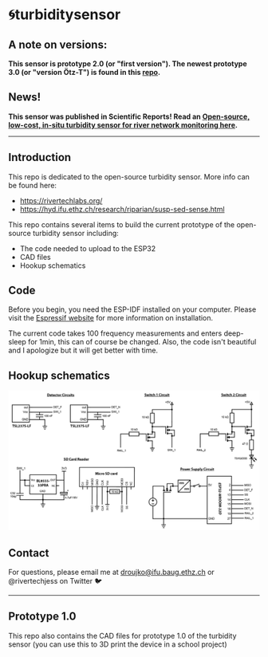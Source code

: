 # :cyclone:turbiditysensor
## A note on versions:

**This sensor is prototype 2.0 (or "first version"). The newest prototype 3.0 (or "version Ötz-T") is found in this [repo](https://github.com/rivertechlabs/suspendedsedimentsensor).**

## News!

**This sensor was published in Scientific Reports! Read an [Open-source, low-cost, in-situ turbidity sensor for river network monitoring here](https://www.nature.com/articles/s41598-022-14228-4.epdf?sharing_token=cyUjQXGA580BT96PZ3YG99RgN0jAjWel9jnR3ZoTv0OX8suukScp-om3npRI-9yHRu_IZlkYQE1BVdYvvL0vDxBGDfr8sI7F2l-Z1-pe-oVAVnkSKqac9C03GKGG5Jwydy4lDJZvCDPdijmWYlu6RFAzK-AAFhSjDVT-taU_3Ic%3D).**

-----------------------------------------
## Introduction
This repo is dedicated to the open-source turbidity sensor. More info can be found here:
- https://rivertechlabs.org/
- https://hyd.ifu.ethz.ch/research/riparian/susp-sed-sense.html

This repo contains several items to build the current prototype of the open-source turbidity sensor including:
- The code needed to upload to the ESP32
- CAD files
- Hookup schematics

## Code
Before you begin, you need the ESP-IDF installed on your computer. Please visit the [Espressif website](https://docs.espressif.com/projects/esp-idf/en/latest/esp32/get-started/) for more information on installation.

The current code takes 100 frequency measurements and enters deep-sleep for 1min, this can of course be changed. Also, the code isn't beautiful and I apologize but it will get better with time.

## Hookup schematics
<img src="Images/schematic.png" width="700">

## Contact
For questions, please email me at droujko@ifu.baug.ethz.ch or @rivertechjess on Twitter :bird:

-----------------------------------------
## Prototype 1.0
This repo also contains the CAD files for prototype 1.0 of the turbidity sensor (you can use this to 3D print the device in a school project)
